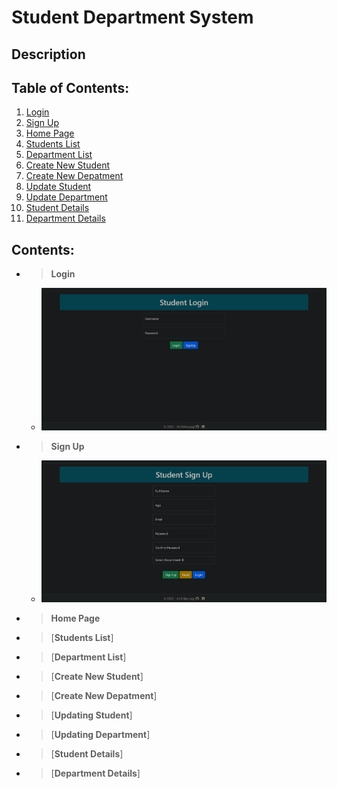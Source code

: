# Student Department System

## Description

## Table of Contents:
   1. [Login](#1) 
   1. [Sign Up](#2) 
   1. [Home Page](#3) 
   1. [Students List](#4) 
   1. [Department List](#5) 
   1. [Create New Student](#6) 
   1. [Create New Depatment](#7) 
   1. [Update Student](#8) 
   1. [Update Department](#9) 
   1. [Student Details](#10) 
   1. [Department Details](#11) 

## Contents:

- > <a id="1"></a>**Login**
     - ![Login](./Images/Login.png)
- > <a id="2"></a>**Sign Up**
     - ![Sign Up](./Images/SignUp.png)
- > <a id="3"></a>**Home Page**

- > <a id="4"></a>[**Students List**]

- > <a id="5"></a>[**Department List**]

- > <a id="6"></a>[**Create New Student**]

- > <a id="7"></a>[**Create New Depatment**]

- > <a id="8"></a>[**Updating Student**]

- > <a id="9"></a>[**Updating Department**]

- > <a id="10"></a>[**Student Details**]

- > <a id="11"></a>[**Department Details**]